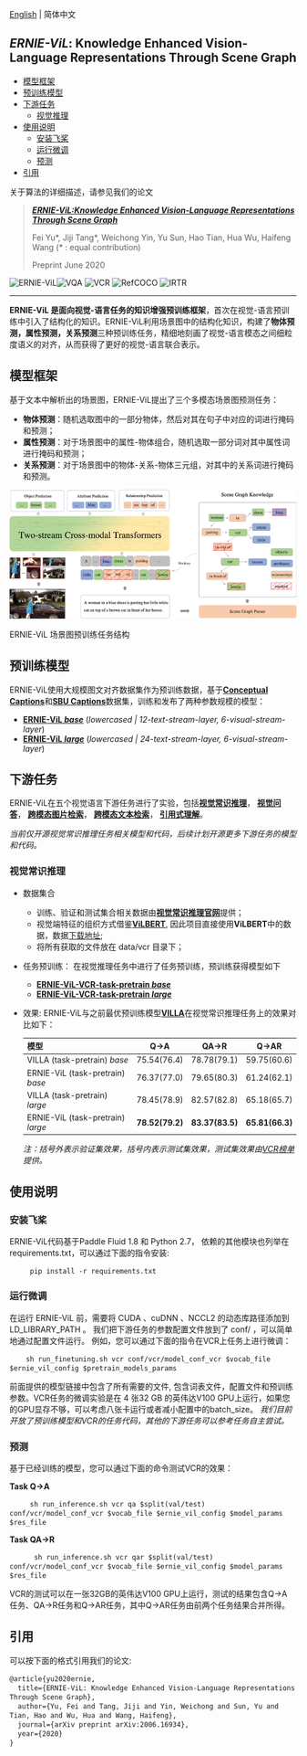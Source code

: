 
[English](./README.md) | 简体中文

## _ERNIE-ViL_: Knowledge Enhanced Vision-Language Representations Through Scene Graph
- [模型框架](#模型框架)
- [预训练模型](#预训练模型)
- [下游任务](#下游任务)
  * [视觉推理](#视觉推理)
- [使用说明](#使用说明)
  * [安装飞桨](#安装飞桨)
  * [运行微调](#运行微调)
  * [预测](#预测)
- [引用](#引用)

关于算法的详细描述，请参见我们的论文

>[_**ERNIE-ViL:Knowledge Enhanced Vision-Language Representations Through Scene Graph**_](https://arxiv.org/abs/2006.16934)
>
>Fei Yu\*, Jiji Tang\*, Weichong Yin, Yu Sun, Hao Tian, Hua Wu, Haifeng Wang (\* : equal contribution)
>
>Preprint June 2020
>
![ERNIE-ViL](https://img.shields.io/badge/预训练-视觉语言联合表示-green)![VQA](https://img.shields.io/badge/视觉问答-VQA-yellow) ![VCR](https://img.shields.io/badge/视觉常识推理-VCR-blue) ![RefCOCO](https://img.shields.io/badge/引用表达式理解-RefCOCO+-green) ![IRTR](https://img.shields.io/badge/跨模态检索-IR&TR-yellowgreen) 


---
**ERNIE-ViL
是面向视觉-语言任务的知识增强预训练框架**，首次在视觉-语言预训练中引入了结构化的知识。ERNIE-ViL利用场景图中的结构化知识，构建了**物体预测，属性预测，关系预测**三种预训练任务，精细地刻画了视觉-语言模态之间细粒度语义的对齐，从而获得了更好的视觉-语言联合表示。

## 模型框架

基于文本中解析出的场景图，ERNIE-ViL提出了三个多模态场景图预测任务：
- **物体预测**：随机选取图中的一部分物体，然后对其在句子中对应的词进行掩码和预测；
- **属性预测**：对于场景图中的属性-物体组合，随机选取一部分词对其中属性词进行掩码和预测；
- **关系预测**：对于场景图中的物体-关系-物体三元组，对其中的关系词进行掩码和预测。

![ernie_vil_struct](.meta/ernie_vil_struct.png)

ERNIE-ViL 场景图预训练任务结构

## 预训练模型


ERNIE-ViL使用大规模图文对齐数据集作为预训练数据，基于[**Conceptual
Captions**](https://www.aclweb.org/anthology/P18-1238.pdf)和[**SBU
Captions**](http://papers.nips.cc/paper/4470-im2text-describing-images-using-1-million-captio)数据集，训练和发布了两种参数规模的模型：

- [**ERNIE-ViL _base_**](https://ernie-github.cdn.bcebos.com/model-ernie-vil-base-en.1.tar.gz) (_lowercased | 12-text-stream-layer, 6-visual-stream-layer_)
- [**ERNIE-ViL _large_**](https://ernie-github.cdn.bcebos.com/model-ernie-vil-large-en.1.tar.gz) (_lowercased | 24-text-stream-layer, 6-visual-stream-layer_)

## 下游任务

ERNIE-ViL在五个视觉语言下游任务进行了实验，包括[**视觉常识推理**](https://openaccess.thecvf.com/content_CVPR_2019/papers/Zellers_From_Recognition_to_Cognition_Visual_Commonsense_Reasoning_CVPR_2019_paper.pdf)，
[**视觉问答**](https://openaccess.thecvf.com/content_iccv_2015/papers/Antol_VQA_Visual_Question_ICCV_2015_paper.pdf)，
[**跨模态图片检索**](https://www.mitpressjournals.org/doi/abs/10.1162/tacl_a_00166)，
[**跨模态文本检索**](https://www.mitpressjournals.org/doi/abs/10.1162/tacl_a_00166)，
[**引用式理解**](https://www.aclweb.org/anthology/D14-1086.pdf)。 

_当前仅开源视觉常识推理任务相关模型和代码，后续计划开源更多下游任务的模型和代码。_


### **视觉常识推理**
   * 数据集合
      * 训练、验证和测试集合相关数据由[**视觉常识推理官网**](http://visualcommonsense.com/download/)提供；
      * 视觉端特征的组织方式借鉴[**ViLBERT**](https://github.com/jiasenlu/vilbert_beta), 因此项目直接使用**ViLBERT**中的数据，数据[下载地址](https://github.com/jiasenlu/vilbert_beta/tree/master/data);
      * 将所有获取的文件放在 data/vcr 目录下；
      
  
   * 任务预训练： 在视觉推理任务中进行了任务预训练，预训练获得模型如下
      * [**ERNIE-ViL-VCR-task-pretrain _base_**](https://ernie-github.cdn.bcebos.com/model-ernie-vil-base-VCR-task-pre-en.1.tar.gz)
      * [**ERNIE-ViL-VCR-task-pretrain _large_**](https://ernie-github.cdn.bcebos.com/model-ernie-vil-large-VCR-task-pre-en.1.tar.gz)
   * 效果: ERNIE-ViL与之前最优预训练模型[**VILLA**](https://arxiv.org/pdf/2006.06195.pdf)在视觉常识推理任务上的效果对比如下：

      | 模型                                |      <strong>Q->A</strong>    |      <strong>QA->R</strong>    |     <strong>Q->AR</strong>       |
      | :---------------------------------- | :---------------------------: | :----------------------------: | :---------------------------:    |
      | VILLA (task-pretrain) _base_        |           75.54(76.4)         |            78.78(79.1)         |           59.75(60.6)            |
      | ERNIE-ViL (task-pretrain) _base_    |           76.37(77.0)         |            79.65(80.3)         |           61.24(62.1)            |
      | VILLA (task-pretrain) _large_       |           78.45(78.9)         |            82.57(82.8)         |           65.18(65.7)            |
      | ERNIE-ViL (task-pretrain) _large_   |  <strong>78.52(79.2)</strong> |  <strong>83.37(83.5)</strong>  |  <strong/>65.81(66.3) </strong>  |

      _注：括号外表示验证集效果，括号内表示测试集效果，测试集效果由[VCR榜单](https://visualcommonsense.com/leaderboard/)提供。_


## 使用说明

### 安装飞桨

ERNIE-ViL代码基于Paddle Fluid 1.8 和 Python 2.7， 依赖的其他模块也列举在 requirements.txt，可以通过下面的指令安装: 
 ```script
      pip install -r requirements.txt
  ```
### 运行微调
在运行 ERNIE-ViL 前，需要将 CUDA 、cuDNN 、NCCL2 的动态库路径添加到 LD_LIBRARY_PATH 。 我们把下游任务的参数配置文件放到了 conf/ ，可以简单地通过配置文件运行。 例如，您可以通过下面的指令在VCR上任务上进行微调：
```script
    sh run_finetuning.sh vcr conf/vcr/model_conf_vcr $vocab_file $ernie_vil_config $pretrain_models_params
```
前面提供的模型链接中包含了所有需要的文件, 包含词表文件，配置文件和预训练参数。VCR任务的微调实验是在 4 张32 GB 的英伟达V100 GPU上运行，如果您的GPU显存不够，可以考虑八张卡运行或者减小配置中的batch_size。
_我们目前开放了预训练模型和VCR的任务代码，其他的下游任务可以参考任务自主尝试。_

### 预测
基于已经训练的模型，您可以通过下面的命令测试VCR的效果：

  **Task Q->A**
 
  ```script
       sh run_inference.sh vcr qa $split(val/test) conf/vcr/model_conf_vcr $vocab_file $ernie_vil_config $model_params $res_file
  ```
  **Task QA->R**
 
  ```script
        sh run_inference.sh vcr qar $split(val/test) conf/vcr/model_conf_vcr $vocab_file $ernie_vil_config $model_params $res_file
  ```
  
  
  VCR的测试可以在一张32GB的英伟达V100 GPU上运行，测试的结果包含Q->A 任务、QA->R任务和Q->AR任务，其中Q->AR任务由前两个任务结果合并所得。



## 引用

可以按下面的格式引用我们的论文:

```
@article{yu2020ernie,
  title={ERNIE-ViL: Knowledge Enhanced Vision-Language Representations Through Scene Graph},
  author={Yu, Fei and Tang, Jiji and Yin, Weichong and Sun, Yu and Tian, Hao and Wu, Hua and Wang, Haifeng},
  journal={arXiv preprint arXiv:2006.16934},
  year={2020}
}

```

